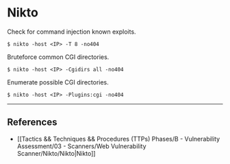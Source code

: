 # Nikto

Check for command injection known exploits.

```
$ nikto -host <IP> -T 8 -no404
```

Bruteforce common CGI directories.

```
$ nikto -host <IP> -Cgidirs all -no404
```

Enumerate possible CGI directories.

```
$ nikto -host <IP> -Plugins:cgi -no404
```

---
## References

- [[Tactics && Techniques && Procedures (TTPs) Phases/B - Vulnerability Assessment/03 - Scanners/Web Vulnerability Scanner/Nikto/Nikto|Nikto]]